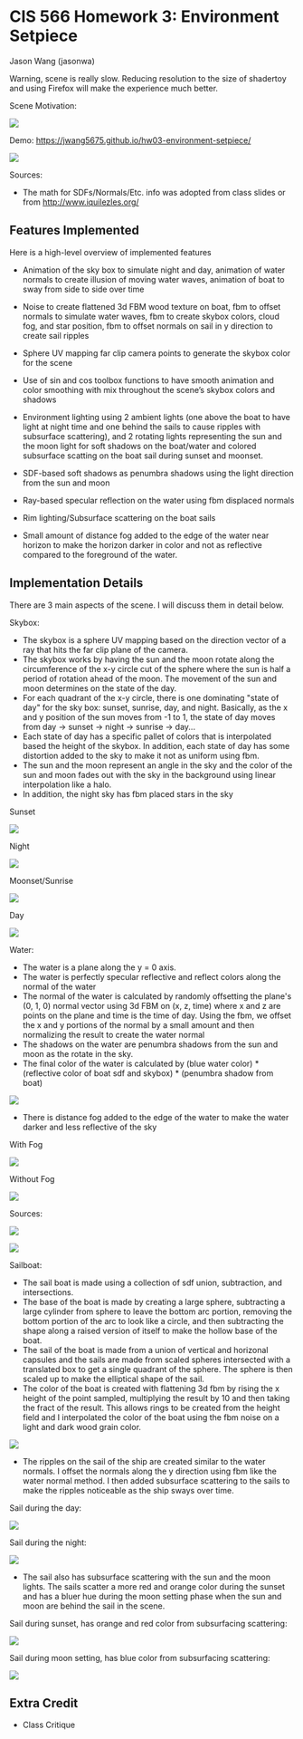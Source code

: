 # CIS 566 Homework 3: Environment Setpiece
Jason Wang (jasonwa)

Warning, scene is really slow. Reducing resolution to the size of shadertoy and using Firefox will make the experience much better.

Scene Motivation:

![](images/motivation.jpg)

Demo: https://jwang5675.github.io/hw03-environment-setpiece/

![](images/main.png)

Sources:
  - The math for SDFs/Normals/Etc. info was adopted from class slides or from http://www.iquilezles.org/

## Features Implemented
Here is a high-level overview of implemented features

- Animation of the sky box to simulate night and day, animation of water normals to create illusion of moving water waves, animation of boat to sway from side to side over time
- Noise to create flattened 3d FBM wood texture on boat, fbm to offset normals to simulate water waves, fbm to create skybox colors, cloud fog, and star position, fbm to offset normals on sail in y direction to create sail ripples
- Sphere UV mapping far clip camera points to generate the skybox color for the scene
- Use of sin and cos toolbox functions to have smooth animation and color smoothing with mix throughout the scene’s skybox colors and shadows
- Environment lighting using 2 ambient lights (one above the boat to have light at night time and one behind the sails to cause ripples with subsurface scattering), and 2 rotating lights representing the sun and the moon light for soft shadows on the boat/water and colored subsurface scatting on the boat sail during sunset and moonset.
- SDF-based soft shadows as penumbra shadows using the light direction from the sun and moon

- Ray-based specular reflection on the water using fbm displaced normals
- Rim lighting/Subsurface scattering on the boat sails
- Small amount of distance fog added to the edge of the water near horizon to make the horizon darker in color and not as reflective compared to the foreground of the water.

## Implementation Details

There are 3 main aspects of the scene. I will discuss them in detail below.

Skybox:
- The skybox is a sphere UV mapping based on the direction vector of a ray that hits the far clip plane of the camera. 
- The skybox works by having the sun and the moon rotate along the circumference of the x-y circle cut of the sphere where the sun is half a period of rotation ahead of the moon. The movement of the sun and moon determines on the state of the day.
- For each quadrant of the x-y circle, there is one dominating "state of day" for the sky box: sunset, sunrise, day, and night. Basically, as the x and y position of the sun moves from -1 to 1, the state of day moves from day -> sunset -> night -> sunrise -> day...
- Each state of day has a specific pallet of colors that is interpolated based the height of the skybox. In addition, each state of day has some distortion added to the sky to make it not as uniform using fbm.
- The sun and the moon represent an angle in the sky and the color of the sun and moon fades out with the sky in the background using linear interpolation like a halo.
- In addition, the night sky has fbm placed stars in the sky

Sunset

![](images/sunset.png)

Night

![](images/night.png)

Moonset/Sunrise

![](images/moonset.png)

Day

![](images/day.png)

Water:
- The water is a plane along the y = 0 axis. 
- The water is perfectly specular reflective and reflect colors along the normal of the water
- The normal of the water is calculated by randomly offsetting the plane's (0, 1, 0) normal vector using 3d FBM on (x, z, time) where x and z are points on the plane and time is the time of day. Using the fbm, we offset the x and y portions of the normal by a small amount and then normalizing the result to create the water normal
- The shadows on the water are penumbra shadows from the sun and moon as the rotate in the sky. 
- The final color of the water is calculated by (blue water color) * (reflective color of boat sdf and skybox) * (penumbra shadow from boat)

![](images/water.png)

- There is distance fog added to the edge of the water to make the water darker and less reflective of the sky

With Fog

![](images/withfog.png)

Without Fog

![](images/withoutfog.png)

Sources:

![](images/source1.png)

![](images/source2.png)


Sailboat:
- The sail boat is made using a collection of sdf union, subtraction, and intersections. 
- The base of the boat is made by creating a large sphere, subtracting a large cylinder from sphere to leave the bottom arc portion, removing the bottom portion of the arc to look like a circle, and then subtracting the shape along a raised version of itself to make the hollow base of the boat.
- The sail of the boat is made from a union of vertical and horizonal capsules and the sails are made from scaled spheres intersected with a translated box to get a single quadrant of the sphere. The sphere is then scaled up to make the elliptical shape of the sail.
- The color of the boat is created with flattening 3d fbm by rising the x height of the point sampled, multiplying the result by 10 and then taking the fract of the result. This allows rings to be created from the height field and I interpolated the color of the boat using the fbm noise on a light and dark wood grain color.

![](images/wood.png)

- The ripples on the sail of the ship are created similar to the water normals. I offset the normals along the y direction using fbm like the water normal method. I then added subsurface scattering to the sails to make the ripples noticeable as the ship sways over time.

Sail during the day:

![](images/sailday.png)

Sail during the night:

![](images/sailnight.png)

- The sail also has subsurface scattering with the sun and the moon lights. The sails scatter a more red and orange color during the sunset and has a bluer hue during the moon setting phase when the sun and moon are behind the sail in the scene. 

Sail during sunset, has orange and red color from subsurfacing scattering:

![](images/sailsunset.png)

Sail during moon setting, has blue color from subsurfacing scattering:

![](images/sailmoonset.png)

## Extra Credit
- Class Critique